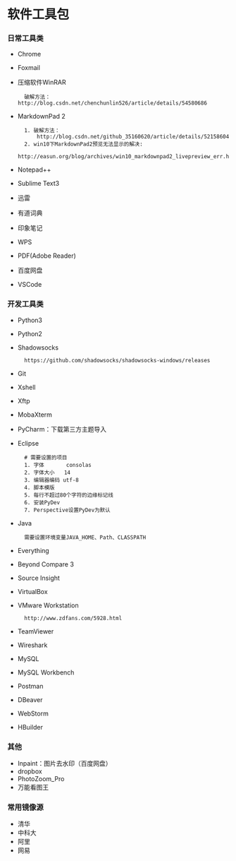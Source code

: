 # 软件工具包
### 日常工具类
- Chrome
- Foxmail
- 压缩软件WinRAR	
 
		破解方法：http://blog.csdn.net/chenchunlin526/article/details/54580686
- MarkdownPad 2	

		1. 破解方法：
			http://blog.csdn.net/github_35160620/article/details/52158604
		2. win10下MarkdownPad2预览无法显示的解决:
			http://easun.org/blog/archives/win10_markdownpad2_livepreview_err.html
- Notepad++
- Sublime Text3
- 迅雷
- 有道词典
- 印象笔记
- WPS
- PDF(Adobe Reader)
- 百度网盘
- VSCode 



### 开发工具类
- Python3
- Python2
- Shadowsocks	

		https://github.com/shadowsocks/shadowsocks-windows/releases
- Git
- Xshell
- Xftp
- MobaXterm
- PyCharm：下载第三方主题导入
- Eclipse

        # 需要设置的项目
        1. 字体       consolas
        2. 字体大小   14
        3. 编辑器编码 utf-8
        4. 脚本模版
        5. 每行不超过80个字符的边缘标记线
        6. 安装PyDev
        7. Perspective设置PyDev为默认
- Java

		需要设置环境变量JAVA_HOME、Path、CLASSPATH
- Everything
- Beyond Compare 3
- Source Insight
- VirtualBox
- VMware Workstation

		http://www.zdfans.com/5928.html
- TeamViewer
- Wireshark
- MySQL
- MySQL Workbench
- Postman
- DBeaver
- WebStorm
- HBuilder

### 其他
- Inpaint：图片去水印（百度网盘）
- dropbox
- PhotoZoom_Pro
- 万能看图王

### 常用镜像源
- 清华
- 中科大
- 阿里
- 网易